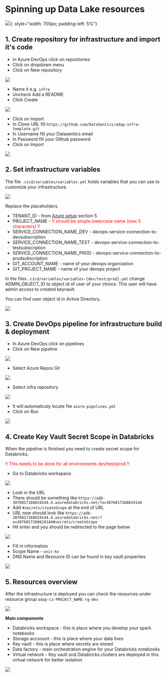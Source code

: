 # Spinning up Data Lake resources

![](../images/dia_infra.png){: style="width: 700px; padding-left: 5%"}

## 1. Create repository for infrastructure and import it's code

- In Azure DevOps click on repositories
- Click on dropdown menu
- Click on New repository

![](../images/resources_step1.png)

- Name it e.g. `infra`
- Uncheck Add a README
- Click Create

![](../images/resources_step2.png)

- Click on Import
- In Clone URL fill `https://github.com/DataSentics/adap-infra-template.git`
- In Username fill your Datasentics email
- In Password fill your Github password
- Click on Import

![](../images/resources_step3.png)

## 2. Set infrastructure variables

The file `.cicd/variables/variables.yml` holds variables that you can use to customize your infrastructure.

![](../images/resources_step4.png)

Replace the placeholders.

- TENANT_ID - from [Azure setup](azure-setup.md) section 5
- PROJECT_NAME - <span style="color: red">!! should be simple lowercase name (max 5 characters) !!</span>
- SERVICE_CONNECTION_NAME_DEV - devops-service-connection-to-devsubscription
- SERVICE_CONNECTION_NAME_TEST - devops-service-connection-to-testsubscription
- SERVICE_CONNECTION_NAME_PROD - devops-service-connection-to-prodsubscription
- GIT_ACCOUNT_NAME - name of your devops organization
- GIT_PROJECT_NAME - name of your devops project

In the files `.cicd/variables/variables-{dev/test/prod}.yml` change ADMIN_OBJECT_ID to object id of user of your choice. This user will have admin access to created keyvault.

You can find user object id in Active Directory.

![](../images/user_object_id.png)

## 3. Create DevOps pipeline for infrastructure build & deployment

- In Azure DevOps click on pipelines
- Click on New pipeline

![](../images/resources_step5.png)

- Select Azure Repos Git

![](../images/resources_step6.png)

- Select infra repository

![](../images/resources_step7.png)

- It will automaticaly locate file `azure-pipelines.yml`
- Click on Run

![](../images/resources_step8.png)

## 4. Create Key Vault Secret Scope in Databricks

When the pipeline is finished you need to create secret scope for Databricks.

<span style="color: red">!! This needs to be done for all environments dev/test/prod !!</span>

- Go to Databricks workspace

![](../images/resources_step14.png)

- Look in the URL
- There should be something like `https://adb-3076017168624144.4.azuredatabricks.net/?o=3076017168624144`
- Add `#secrets/createScope` at the end of URL
- URL now should look like `https://adb-3076017168624144.4.azuredatabricks.net/?o=3076017168624144#secrets/createScope`
- Hit enter and you should be redirected to the page below

![](../images/resources_step15.png)

- Fill in information
- Scope Name - `unit-kv`
- DNS Name and Resource ID can be found in key vault properties

![](../images/resources_step16.png)

## 5. Resources overview

After the infrastructure is deployed you can check the resources under resource group `adap-cz-PROJECT_NAME-rg-dev`

![](../images/resources_rg_overview.png)

**Main components**

- Databricks workspace - this is place where you develop your spark notebooks
- Storage accoount - this is place where your data lives
- Key vault - this is place where secrets are stored
- Data factory - main orchestration engine for your Databricks notebooks
- Virtual network - Key vault and Databricks clusters are deployed in this virtual network for better isolation

![](../images/resources_overview.png)